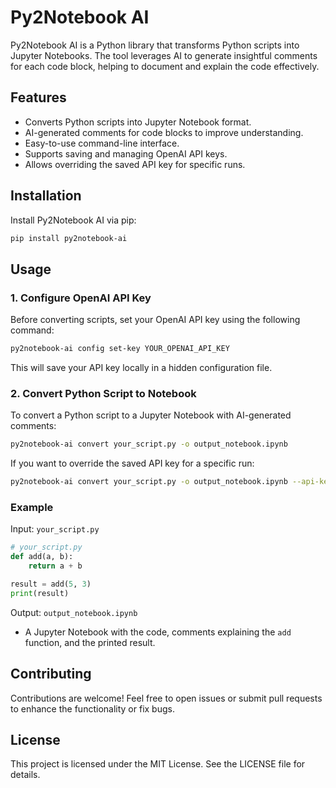 # Py2Notebook AI

Py2Notebook AI is a Python library that transforms Python scripts into Jupyter Notebooks. The tool leverages AI to generate insightful comments for each code block, helping to document and explain the code effectively.

## Features
- Converts Python scripts into Jupyter Notebook format.
- AI-generated comments for code blocks to improve understanding.
- Easy-to-use command-line interface.
- Supports saving and managing OpenAI API keys.
- Allows overriding the saved API key for specific runs.

## Installation
Install Py2Notebook AI via pip:
```bash
pip install py2notebook-ai
```

## Usage
### 1. Configure OpenAI API Key
Before converting scripts, set your OpenAI API key using the following command:
```bash
py2notebook-ai config set-key YOUR_OPENAI_API_KEY
```
This will save your API key locally in a hidden configuration file.

### 2. Convert Python Script to Notebook
To convert a Python script to a Jupyter Notebook with AI-generated comments:
```bash
py2notebook-ai convert your_script.py -o output_notebook.ipynb
```
If you want to override the saved API key for a specific run:
```bash
py2notebook-ai convert your_script.py -o output_notebook.ipynb --api-key YOUR_API_KEY
```

### Example
Input: `your_script.py`
```python
# your_script.py
def add(a, b):
    return a + b

result = add(5, 3)
print(result)
```

Output: `output_notebook.ipynb`
- A Jupyter Notebook with the code, comments explaining the `add` function, and the printed result.

## Contributing
Contributions are welcome! Feel free to open issues or submit pull requests to enhance the functionality or fix bugs.

## License
This project is licensed under the MIT License. See the LICENSE file for details.

